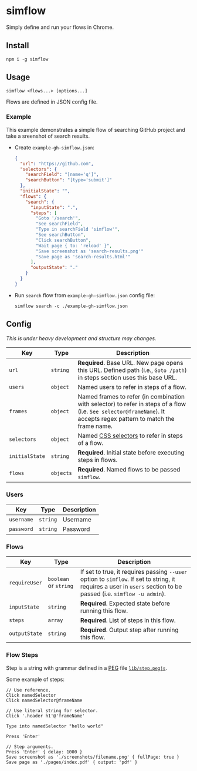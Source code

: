 simflow
=======

Simply define and run your flows in Chrome.

## Install

```
npm i -g simflow
```

## Usage

```
simflow <flows...> [options...]
```

Flows are defined in JSON config file.

### Example

This example demonstrates a simple flow of searching GitHub project and take
a sreenshot of search results.

* Create `example-gh-simflow.json`:

  ```json
  {
    "url": "https://github.com",
    "selectors": {
      "searchField": "[name='q']",
      "searchButton": "[type='submit']"
    },
    "initialState": "",
    "flows": {
      "search": {
        "inputState": ".",
        "steps": [
          "Goto '/search'",
          "See searchField",
          "Type in searchField 'simflow'",
          "See searchButton",
          "Click searchButton",
          "Wait page { to: 'reload' }",
          "Save screenshot as 'search-results.png'"
          "Save page as 'search-results.html'"
        ],
        "outputState": "."
      }
    }
  } 
  ```

* Run `search` flow from `example-gh-simflow.json` config file:

  ```
  simflow search -c ./example-gh-simflow.json
  ```

## Config

*This is under heavy development and structure may changes.*

| Key | Type | Description |
| --- | ---- | ----------- |
| `url` | `string` | **Required**. Base URL. New page opens this URL. Defined path (i.e., `Goto /path`) in steps section uses this base URL. |
| `users` | `object` |  Named users to refer in steps of a flow. |
| `frames` | `object` | Named frames to refer (in combination with selector) to refer in steps of a flow (i.e. `See selector@frameName`). It accepts regex pattern to match the frame name. |
| `selectors` | `object` | Named [CSS selectors](https://developer.mozilla.org/en-US/docs/Web/CSS/CSS_Selectors) to refer in steps of a flow. |
| `initialState` | `string` | **Required**. Initial state before executing steps in flows. |
| `flows` | `objects` |  **Required**. Named flows to be passed `simflow`. |

### Users

| Key | Type | Description |
| --- | ---- | ----------- |
| `username` | `string` | Username |
| `password` | `string` | Password |

### Flows

| Key | Type | Description |
| --- | ---- | ----------- |
| `requireUser` | `boolean` or `string` | If set to true, it requires passing `--user` option to `simflow`. If set to string, it requires a user in `users` section to be passed (i.e. `simflow -u admin`). |
| `inputState` | `string` | **Required**. Expected state before running this flow. |
| `steps` | `array` | **Required**. List of steps in this flow. |
| `outputState` | `string` | **Required**. Output step after running this flow. |

### Flow Steps

Step is a string with grammar defined in a [PEG](https://en.wikipedia.org/wiki/Parsing_expression_grammar) file [`lib/step.pegjs`](./lib/step.pegjs).

Some example of steps:

```
// Use reference.
Click namedSelector
Click namedSelector@frameName

// Use literal string for selector.
Click '.header h1'@'frameName'

Type into namedSelector "hello world"

Press 'Enter'

// Step arguments.
Press 'Enter' { delay: 1000 }
Save screenshot as './screenshots/filename.png' { fullPage: true }
Save page as './pages/index.pdf' { output: 'pdf' }
```
